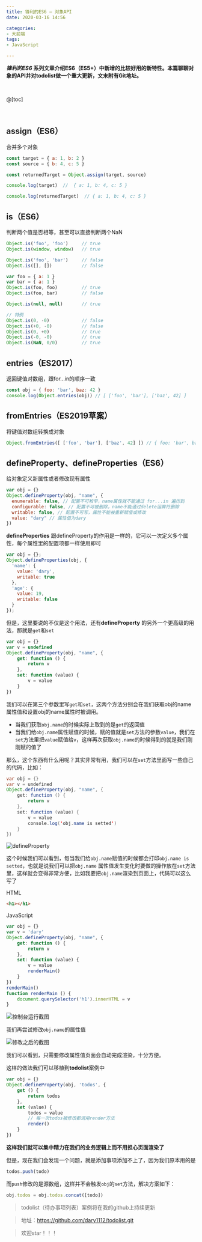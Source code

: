 ```yaml
---
title: 锋利的ES6 — 对象API
date: 2020-03-16 14:56

categories:
- 大前端
tags:
- JavaScript

---
```


***锋利的ES6* 系列文章介绍ES6（ES5+）中新增的比较好用的新特性。本篇聊聊对象的API并对todolist做一个重大更新，文末附有Git地址。**

<br>

@[toc]

<br>



## assign（ES6）

合并多个对象

```javascript
const target = { a: 1, b: 2 }
const source = { b: 4, c: 5 }

const returnedTarget = Object.assign(target, source)

console.log(target)  //  { a: 1, b: 4, c: 5 }

console.log(returnedTarget)  // { a: 1, b: 4, c: 5 }
```



## is（ES6）

判断两个值是否相等，甚至可以直接判断两个NaN

```javascript
Object.is('foo', 'foo')     // true
Object.is(window, window)   // true

Object.is('foo', 'bar')     // false
Object.is([], [])           // false

var foo = { a: 1 }
var bar = { a: 1 }
Object.is(foo, foo)         // true
Object.is(foo, bar)         // false

Object.is(null, null)       // true

// 特例
Object.is(0, -0)            // false
Object.is(+0, -0)           // false
Object.is(0, +0)            // true
Object.is(-0, -0)           // true
Object.is(NaN, 0/0)         // true
```



## entries（ES2017）

返回键值对数组，跟for...in的顺序一致

```javascript
const obj = { foo: 'bar', baz: 42 }
console.log(Object.entries(obj)) // [ ['foo', 'bar'], ['baz', 42] ]
```



## fromEntries（ES2019草案）

将键值对数组转换成对象

```javascript
Object.fromEntries([ ['foo', 'bar'], ['baz', 42] ]) // { foo: 'bar', baz: 42 }
```



## defineProperty、defineProperties（ES6）

给对象定义新属性或者修改现有属性

```javascript
var obj = {}
Object.defineProperty(obj, "name", {
  enumerable: false, // 配置不可枚举，name属性就不能通过 for...in 遍历到
  configurable: false, // 配置不可被删除，name不能通过delete运算符删除
  writable: false, // 配置不可写，属性不能被重新赋值或修改
  value: "dary" // 属性值为dary
})
```

**defineProperties** 跟defineProperty的作用是一样的，它可以一次定义多个属性，每个属性里的配置项都一样使用即可

```javascript
var obj = {};
Object.defineProperties(obj, {
  'name': {
    value: 'dary',
    writable: true
  },
  'age': {
    value: 19,
    writable: false
  }
});
```

但是，这里要说的不仅是这个用法，还有**defineProperty** 的另外一个更高级的用法，那就是`get`和`set`

```javascript
var obj = {}
var v = undefined
Object.defineProperty(obj, "name", {
    get: function () {
        return v
    },
    set: function (value) {
        v = value
    }
})
```

我们可以在第三个参数里写`get`和`set`，这两个方法分别会在我们获取obj的name属性值和设置obj的name属性时被调用。

* 当我们获取`obj.name`的时候实际上取到的是`get`的返回值
* 当我们给`obj.name`属性赋值的时候，赋的值就是`set`方法的参数`value`，我们在`set`方法里把`value`赋值给`v`，这样再次获取`obj.name`的时候得到的就是我们刚刚赋的值了

那么，这个东西有什么用呢？其实非常有用，我们可以在`set`方法里面写一些自己的代码，比如：

```java
var obj = {}
var v = undefined
Object.defineProperty(obj, "name", {
    get: function () {
        return v
    },
    set: function (value) {
        v = value
        console.log('obj.name is setted')
    }
})
```

![defineProperty](/img/article/defineproperty.png 'defineProperty')

这个时候我们可以看到，每当我们给`obj.name`赋值的时候都会打印`obj.name is setted`，也就是说我们可以把`obj.name` 属性值发生变化时要做的操作放在`set`方法里，这样就会变得非常方便，比如我要把`obj.name`渲染到页面上，代码可以这么写了

HTML

```html
<h1></h1>
```

JavaScript

```javascript
var obj = {}
var v = 'dary'
Object.defineProperty(obj, "name", {
    get: function () {
        return v
    },
    set: function (value) {
        v = value
        renderMain()
    }
})
renderMain()
function renderMain () {
    document.querySelector('h1').innerHTML = v
}
```

![控制台运行截图](/img/article/defineproperty2.png '控制台运行截图')

我们再尝试修改`obj.name`的属性值

![修改之后的截图](/img/article/defineproperty3.png '修改之后的截图')

我们可以看到，只需要修改属性值页面会自动完成渲染，十分方便。

这样的做法我们可以移植到**todolist**案例中

```javascript
var obj = {}
Object.defineProperty(obj, 'todos', {
    get () {
        return todos
    },
    set (value) {
        todos = value
        // 每一次todos被修改都调用render方法
        render()
    }
})
```

**这样我们就可以集中精力在我们的业务逻辑上而不用担心页面渲染了**

但是，现在我们会发现一个问题，就是添加事项添加不上了，因为我们原本用的是

```javascript
todos.push(todo)
```

而`push`修改的是源数组，这样并不会触发`obj`的`set`方法，解决方案如下：

```javascript
obj.todos = obj.todos.concat([todo])
```



> todolist（待办事项列表）案例将在我的github上持续更新

> 地址：https://github.com/dary1112/todolist.git

> 欢迎star！！！

